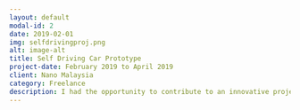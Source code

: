 ```yaml
---
layout: default
modal-id: 2
date: 2019-02-01
img: selfdrivingproj.png
alt: image-alt
title: Self Driving Car Prototype
project-date: February 2019 to April 2019
client: Nano Malaysia
category: Freelance
description: I had the opportunity to contribute to an innovative project centered around the development of a self-driving car prototype in collaboration with the esteemed team known as Enermag. Within this project, my primary responsibility encompassed overseeing the computer vision tasks. Notably, during this time, I had the privilege of gaining hands-on experience by being inside a self-driving car, fine tuning the lane and object detection algorithms that were under my purview. One of the notable insights gleaned from this project was the practical application of the Kalman Filter algorithm. This algorithm proved invaluable in mitigating the challenges posed by sudden spikes in readings from the lane detection algorithm, which in turn led to abrupt steering angle adjustments within short timeframes. By integrating the Kalman Filter algorithm, we were able to significantly enhance the smoothness and stability of the cars steering based on the outputs of the lane detection system.
---
```



